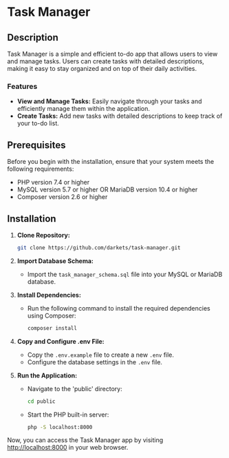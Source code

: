 # Task Manager

## Description

Task Manager is a simple and efficient to-do app that allows users to view and manage tasks. Users can create tasks with detailed descriptions, making it easy to stay organized and on top of their daily activities.

### Features

- **View and Manage Tasks:** Easily navigate through your tasks and efficiently manage them within the application.
- **Create Tasks:** Add new tasks with detailed descriptions to keep track of your to-do list.

## Prerequisites

Before you begin with the installation, ensure that your system meets the following requirements:

- PHP version 7.4 or higher
- MySQL version 5.7 or higher OR MariaDB version 10.4 or higher
- Composer version 2.6 or higher

## Installation

1. **Clone Repository:**
   ```bash
   git clone https://github.com/darkets/task-manager.git
   ```
2. **Import Database Schema:**
    - Import the `task_manager_schema.sql` file into your MySQL or MariaDB database.

3. **Install Dependencies:**
    - Run the following command to install the required dependencies using Composer:
      ```bash
      composer install
      ```

4. **Copy and Configure .env File:**
    - Copy the `.env.example` file to create a new `.env` file.
    - Configure the database settings in the `.env` file.

5. **Run the Application:**
    - Navigate to the 'public' directory:
      ```bash
      cd public
      ```
    - Start the PHP built-in server:
      ```bash
      php -S localhost:8000
      ```

Now, you can access the Task Manager app by visiting [http://localhost:8000](http://localhost:8000) in your web browser.

